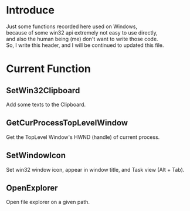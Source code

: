 # Introduce
Just some functions recorded here used on Windows,  
because of some win32 api extremely not easy to use directly,  
and also the human being (me) don't want to write those code.  
So, I write this header, and I will be continued to updated this file.  

# Current Function

## SetWin32Clipboard
Add some texts to the Clipboard.  

## GetCurProcessTopLevelWindow
Get the TopLevel Window's HWND (handle) of current process.  

## SetWindowIcon
Set win32 window icon, appear in window title, and Task view (Alt + Tab).  

## OpenExplorer
Open file explorer on a given path.  

